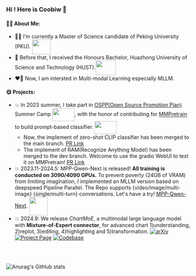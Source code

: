 ### Hi ! Here is Coobiw 👋

#### 🙋‍♂️ About Me:

- 👨‍🦰 I’m currently a Master of Science candidate of Peking University (PKU). <img src="https://www.pku.edu.cn/pku_logo_red.png" width = "50" height = "40"  align=center />
- 👦 Before that, I received the Honours Bachelor, Huazhong University of Science and Technology (HUST).<img src="https://upload.wikimedia.org/wikipedia/zh/thumb/a/ab/Huazhong_University_of_Science_%26_Technology_logo.svg/1920px-Huazhong_University_of_Science_%26_Technology_logo.svg.png" width = "55" height = "40" align=center />
- ❤️‍🔥 Now, I am intersted in Multi-modal Learning especially MLLM.

#### 😋 Projects:
- 💥 In 2023 summer, I take part in [OSPP(Open Source Promotion Plan)](https://summer-ospp.ac.cn/) Summer Camp <img src="https://summer-ospp.ac.cn/vite.svg" width = "60" height = "35"  align=center />, with the honor of contributing for [MMPretrain](https://github.com/open-mmlab/mmpretrain) to build prompt-based classifier. <img src="https://oss.openmmlab.com/www/community/mm.png" width = "60" height = "35"  align=center />
   - Now, the implement of zero-shot CLIP classifier has been merged to the main branch. [PR Link](https://github.com/open-mmlab/mmpretrain/pull/1737)
   - The implement of RAM(Recognize Anything Model) has been merged to the dev branch. Welcome to use the gradio WebUI to test it on MMPretrain! [PR Link](https://github.com/open-mmlab/mmpretrain/pull/1802)
- 💥 2023.11-2024.5: MPP-Qwen-Next is released! **All training is conducted on 3090/4090 GPUs.** To prevent poverty (24GB of VRAM) from limiting imagination, I implemented an MLLM version based on deepspeed Pipeline Parallel. The Repo supports {video/image/multi-image} {single/multi-turn} conversations. Let's have a try! [MPP-Qwen-Next](https://github.com/Coobiw/MPP-LLaVA). <img src="https://github.com/Coobiw/MiniGPT4Qwen/blob/master/assets/MPPQwen/logo.webp" width = "50" height = "50"  align=center /> 
- 💥 2024.9: We release *ChartMoE*, a multimodal large language model with **Mixture-of-Expert connector**, for advanced chart 1)understanding, 2)replot, 3)editing, 4)highlighting and 5)transformation. [![arXiv](https://img.shields.io/badge/ArXiv-Prepint-red)](https://arxiv.org/abs/2409.03277)  [![Project Page](https://img.shields.io/badge/Project-Page-brightgreen)](https://chartmoe.github.io/) [![Codebase](https://img.shields.io/badge/Github-Repo-pink)]([https://chartmoe.github.io/](https://github.com/IDEA-FinAI/ChartMoE))
<br />
<br />

![Anurag's GitHub stats](https://github-readme-stats.vercel.app/api?username=Coobiw&show_icons=true&theme=rose)
